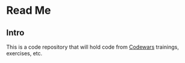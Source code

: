 # Read Me

## Intro

This is a code repository that will hold code from [Codewars](www.codewars.com) trainings, exercises, etc.